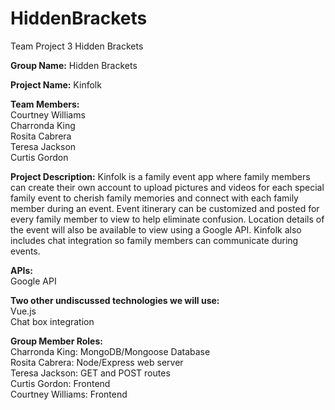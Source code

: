 # HiddenBrackets
Team Project 3 Hidden Brackets


<b>Group Name:</b> Hidden Brackets <br/>

<b>Project Name:</b> Kinfolk <br/>

<b>Team Members:</b> <br/>
Courtney Williams<br/> 
Charronda King<br/> 
Rosita Cabrera<br/> 
Teresa Jackson<br/> 
Curtis Gordon<br/>


<b>Project Description:</b> Kinfolk is a family event app where family members can create their own account to upload pictures and videos for each special family event to cherish family memories and connect with each family member during an event. Event itinerary can be customized and posted for every family member to view to help eliminate confusion. Location details of the event will also be available to view using a Google API. Kinfolk also includes chat integration so family members can communicate during events.<br/>

<b>APIs:</b> <br/>
Google API <br/>

<b>Two other undiscussed technologies we will use:</b> <br/>
Vue.js<br/>
Chat box integration <br/>


<b>Group Member Roles:</b> <br/>
Charronda King: MongoDB/Mongoose Database <br/>
Rosita Cabrera: Node/Express web server <br/>
Teresa Jackson: GET and POST routes <br/>
Curtis Gordon: Frontend <br/>
Courtney Williams: Frontend <br/>
